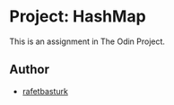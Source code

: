 # Project: HashMap

This is an assignment in The Odin Project.

## Author

- [rafetbasturk](https://github.com/rafetbasturk)
